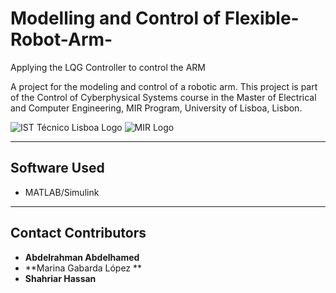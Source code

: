 #  Modelling and Control of Flexible-Robot-Arm-
Applying the LQG Controller to control the ARM


A project for the modeling and control of a robotic arm. This project is part of the Control of Cyberphysical Systems course in the Master of Electrical and Computer Engineering, MIR Program, University of Lisboa, Lisbon.

![IST Técnico Lisboa Logo]([https://images.app.goo.gl/LCYgyiciN9kTvvuj9](https://pt.wikipedia.org/wiki/Ficheiro:IST_Logo.png))
![MIR Logo](https://images.app.goo.gl/19ANbrYkeNgqSetC6)



---

## Software Used
- MATLAB/Simulink

---

## Contact Contributors
- **Abdelrahman Abdelhamed** 
- **Marina Gabarda López ** 
- **Shahriar Hassan** 
